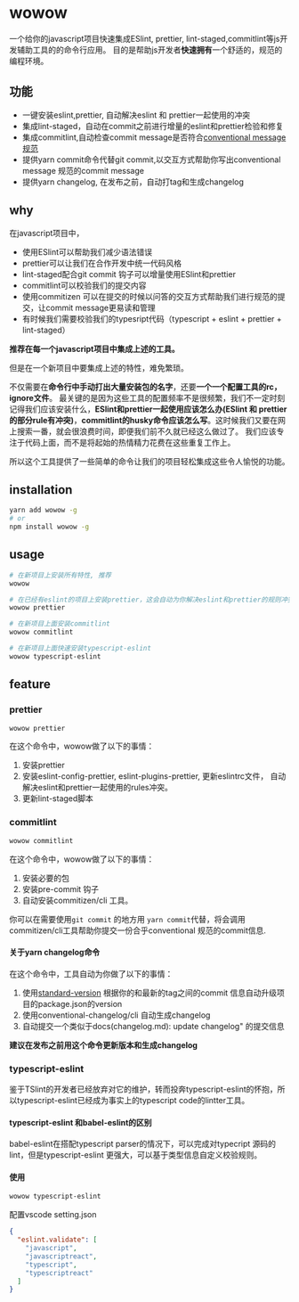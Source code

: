 # wowow
一个给你的javascript项目快速集成ESlint, prettier, lint-staged,commitlint等js开发辅助工具的的命令行应用。
目的是帮助js开发者**快速拥有**一个舒适的，规范的编程环境。

## 功能
- 一键安装eslint,prettier, 自动解决eslint 和 prettier一起使用的冲突
- 集成lint-staged，自动在commit之前进行增量的eslint和prettier检验和修复
- 集成commitlint,自动检查commit message是否符合[conventional message 规范](https://www.conventionalcommits.org/en/v1.0.0-beta.2/)
- 提供yarn commit命令代替git commit,以交互方式帮助你写出conventional message 规范的commit message
- 提供yarn changelog, 在发布之前，自动打tag和生成changelog

## why
在javascript项目中，
* 使用ESlint可以帮助我们减少语法错误
* prettier可以让我们在合作开发中统一代码风格
* lint-staged配合git commit 钩子可以增量使用ESlint和prettier
* commitlint可以校验我们的提交内容
* 使用commitizen 可以在提交的时候以问答的交互方式帮助我们进行规范的提交，让commit message更易读和管理
* 有时候我们需要校验我们的typesript代码（typescript + eslint + prettier + lint-staged）

**推荐在每一个javascript项目中集成上述的工具。**

但是在一个新项目中要集成上述的特性，难免繁琐。

不仅需要在**命令行中手动打出大量安装包的名字**，还要**一个一个配置工具的rc，ignore文件**。
最关键的是因为这些工具的配置频率不是很频繁，我们不一定时刻记得我们应该安装什么，**ESlint和prettier一起使用应该怎么办(ESlint 和 prettier的部分rule有冲突)**，**commitlint的husky命令应该怎么写**。这时候我们又要在网上搜索一番，就会很浪费时间，即便我们前不久就已经这么做过了。
我们应该专注于代码上面，而不是将起始的热情精力花费在这些重复工作上。

所以这个工具提供了一些简单的命令让我们的项目轻松集成这些令人愉悦的功能。

## installation
```bash
yarn add wowow -g
# or
npm install wowow -g
```
## usage
```bash
# 在新项目上安装所有特性, 推荐
wowow

# 在已经有eslint的项目上安装prettier，这会自动为你解决eslint和prettier的规则冲突。
wowow prettier

# 在新项目上面安装commitlint
wowow commitlint

# 在新项目上面快速安装typescript-eslint
wowow typescript-eslint
```
## feature

### prettier
```bash
wowow prettier
```
在这个命令中，wowow做了以下的事情：
1. 安装prettier
2. 安装eslint-config-prettier, eslint-plugins-prettier, 更新eslintrc文件， 自动解决eslint和prettier一起使用的rules冲突。
3. 更新lint-staged脚本

### commitlint
```bash
wowow commitlint
```
在这个命令中，wowow做了以下的事情：
1. 安装必要的包
2. 安装pre-commit 钩子
3. 自动安装commitizen/cli 工具。

你可以在需要使用`git commit` 的地方用 `yarn commit`代替，将会调用commitizen/cli工具帮助你提交一份合乎conventional 规范的commit信息.

#### 关于yarn changelog命令
在这个命令中，工具自动为你做了以下的事情：
1. 使用[standard-version](https://github.com/conventional-changelog/standard-version) 根据你的和最新的tag之间的commit 信息自动升级项目的package.json的version
2. 使用conventional-changelog/cli 自动生成changelog
3. 自动提交一个类似于docs(changelog.md): update changelog" 的提交信息

**建议在发布之前用这个命令更新版本和生成changelog**


###  typescript-eslint
鉴于TSlint的开发者已经放弃对它的维护，转而投奔typescript-eslint的怀抱，所以typescript-eslint已经成为事实上的typescript code的lintter工具。

#### **typescript-eslint 和babel-eslint的区别**
babel-eslint在搭配typescript parser的情况下，可以完成对typecript 源码的lint，但是typescript-eslint 更强大，可以基于类型信息自定义校验规则。

#### 使用
```bash
wowow typescript-eslint
```
配置vscode setting.json
```json
{
  "eslint.validate": [
    "javascript",
    "javascriptreact",
    "typescript",
    "typescriptreact"
  ]
}
```


